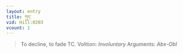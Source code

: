 ```yaml
---
layout: entry
title: གུད་
vid: Hill:0203
vcount: 1
---
```

> To decline, to fade TC\.
> Volition: _Involuntary_
> Arguments: _Abs-Obl_


